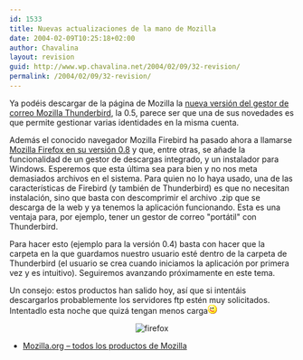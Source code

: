 ```yaml
---
id: 1533
title: Nuevas actualizaciones de la mano de Mozilla
date: 2004-02-09T10:25:18+02:00
author: Chavalina
layout: revision
guid: http://www.wp.chavalina.net/2004/02/09/32-revision/
permalink: /2004/02/09/32-revision/
---
```

Ya podéis descargar de la página de Mozilla la <a href="http://www.mozilla.org/products/thunderbird/" target="_blank">nueva versión del gestor de correo Mozilla Thunderbird</a>, la 0.5, parece ser que una de sus novedades es que permite gestionar varias identidades en la misma cuenta.

Además el conocido navegador Mozilla Firebird ha pasado ahora a llamarse <a href="http://www.mozilla.org/products/firefox/" target="_blank">Mozilla Firefox en su versión 0.8</a> y que, entre otras, se añade la funcionalidad de un gestor de descargas integrado, y un instalador para Windows. Esperemos que esta última sea para bien y no nos meta demasiados archivos en el sistema. Para quien no lo haya usado, una de las características de Firebird (y también de Thunderbird) es que no necesitan instalación, sino que basta con descomprimir el archivo .zip que se descarga de la web y ya tenemos la aplicación funcionando. Esta es una ventaja para, por ejemplo, tener un gestor de correo "portátil" con Thunderbird.

Para hacer esto (ejemplo para la versión 0.4) basta con hacer que la carpeta en la que guardamos nuestro usuario esté dentro de la carpeta de Thunderbird (el usuario se crea cuando iniciamos la aplicación por primera vez y es intuitivo). Seguiremos avanzando próximamente en este tema. 

Un consejo: estos productos han salido hoy, así que si intentáis descargarlos probablemente los servidores ftp estén muy solicitados. Intentadlo esta noche que quizá tengan menos carga![guino](/imagenes/emoticonos/guino.gif) 

<p align="center">
  <img src="http://www.mozilla.org/products/firefox/productIconFirefox.png" alt="firefox" />
</p>

  * <a href="http://www.mozilla.org/products/" target="_blank">Mozilla.org – todos los productos de Mozilla </a>